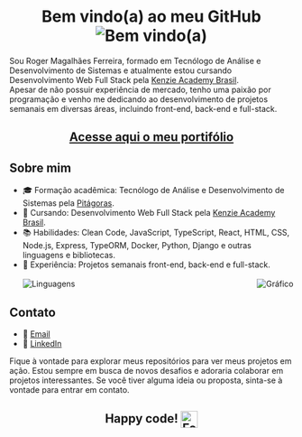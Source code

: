 <h1 align="center">
  Bem vindo(a) ao meu GitHub<br>
  <img src="https://miro.medium.com/v2/resize:fit:640/1*A6Sl8DS_C6-mYf2KiqvtyA.gif" alt="Bem vindo(a)">
</h1>


<p>Sou Roger Magalhães Ferreira, formado em Tecnólogo de Análise e Desenvolvimento de Sistemas e atualmente estou cursando Desenvolvimento Web Full Stack pela <a href="https://kenzie.com.br/">Kenzie Academy Brasil</a>.<br> 
Apesar de não possuir experiência de mercado, tenho uma paixão por programação e venho me dedicando ao desenvolvimento de projetos semanais em diversas áreas, incluindo front-end, back-end e full-stack.</p>
  
<h2 align="center"><a href="https://portifolio-roger-magalhaes.vercel.app/" target="_blank">Acesse aqui o meu portifólio</a></h2>

<h2>Sobre mim</h2>
<ul>
  <li>🎓 Formação acadêmica: Tecnólogo de Análise e Desenvolvimento de Sistemas pela <a href="https://www.pitagoras.com.br/" target="_blank">Pitágoras</a>.</li>
  <li>🌱 Cursando: Desenvolvimento Web Full Stack pela <a href="https://kenzie.com.br/" target="_blank">Kenzie Academy Brasil</a>.</li>
  <li>📚 Habilidades: Clean Code, JavaScript, TypeScript, React, HTML, CSS, Node.js, Express, TypeORM, Docker, Python, Django e outras linguagens e bibliotecas.</li>
  <li>💼 Experiência: Projetos semanais front-end, back-end e full-stack.</li>
  <br>
  <img src="https://github-readme-stats.vercel.app/api/top-langs/?username=Rogermferr" alt="Linguagens"><img src="https://github-readme-streak-stats.herokuapp.com/?user=Rogermferr" alt="Gráfico" align="right">
</ul>

<h2>Contato</h2>
<ul>
  <li>📧 <a href="mailto:rogermferr@gmail.com" target="_blank">Email</a></li>
  <li>💼 <a href="https://www.linkedin.com/in/rogermferr/" target="_blank">LinkedIn</a></li>
</ul>

<p>Fique à vontade para explorar meus repositórios para ver meus projetos em ação. Estou sempre em busca de novos desafios e adoraria colaborar em projetos interessantes. Se você tiver alguma ideia ou proposta, sinta-se à vontade para entrar em contato.</p>



<h2 align="center">Happy code! <img src="https://em-content.zobj.net/source/noto-emoji-animations/344/rocket_1f680.gif" alt="Foguete" align="center" width="30"/></h2>

